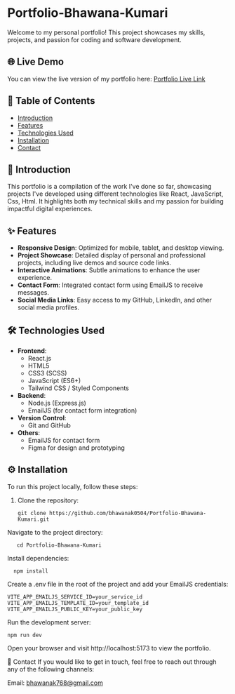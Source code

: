 # Portfolio-Bhawana-Kumari

Welcome to my personal portfolio! This project showcases my skills, projects, and passion for coding and software development.

## 🌐 Live Demo

You can view the live version of my portfolio here: [Portfolio Live Link](https://portfolio-bhawana-kumari.vercel.app/)

## 📜 Table of Contents

- [Introduction](#introduction)
- [Features](#features)
- [Technologies Used](#technologies-used)
- [Installation](#installation)
- [Contact](#contact)

## 🚀 Introduction

This portfolio is a compilation of the work I've done so far, showcasing projects I've developed using different technologies like React, JavaScript, Css, Html. It highlights both my technical skills and my passion for building impactful digital experiences.

## ✨ Features

- **Responsive Design**: Optimized for mobile, tablet, and desktop viewing.
- **Project Showcase**: Detailed display of personal and professional projects, including live demos and source code links.
- **Interactive Animations**: Subtle animations to enhance the user experience.
- **Contact Form**: Integrated contact form using EmailJS to receive messages.
- **Social Media Links**: Easy access to my GitHub, LinkedIn, and other social media profiles.

## 🛠️ Technologies Used

- **Frontend**: 
  - React.js
  - HTML5
  - CSS3 (SCSS)
  - JavaScript (ES6+)
  - Tailwind CSS / Styled Components
- **Backend**:
  - Node.js (Express.js)
  - EmailJS (for contact form integration)
- **Version Control**:
  - Git and GitHub
- **Others**:
  - EmailJS for contact form
  - Figma for design and prototyping

## ⚙️ Installation

To run this project locally, follow these steps:

1. Clone the repository:
  
       git clone https://github.com/bhawanak0504/Portfolio-Bhawana-Kumari.git

Navigate to the project directory:


       cd Portfolio-Bhawana-Kumari

Install dependencies:

      npm install

Create a .env file in the root of the project and add your EmailJS credentials:

    VITE_APP_EMAILJS_SERVICE_ID=your_service_id
    VITE_APP_EMAILJS_TEMPLATE_ID=your_template_id
    VITE_APP_EMAILJS_PUBLIC_KEY=your_public_key

Run the development server:

    npm run dev

Open your browser and visit http://localhost:5173 to view the portfolio.

📧 Contact
If you would like to get in touch, feel free to reach out through any of the following channels:

Email: bhawanak768@gmail.com
